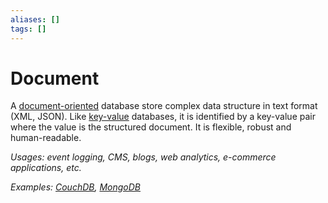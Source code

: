 ```yaml
---
aliases: []
tags: []
---
```


# Document

A [document-oriented](https://wikipedia.org/wiki/document-oriented_database) database store complex data structure in text format (XML, JSON). Like [key-value](key-value.md) databases, it is identified by a key-value pair where the value is the structured document. It is flexible, robust and human-readable.

*Usages: event logging, CMS, blogs, web analytics, e-commerce applications, etc.*

*Examples: [CouchDB](https://wikipedia.org/wiki/apache_couchdb), [MongoDB](https://wikipedia.org/wiki/mongodb)*